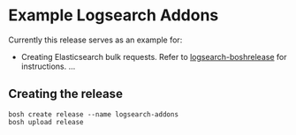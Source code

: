 # Example Logsearch Addons

Currently this release serves as an example for:
  * Creating Elasticsearch bulk requests. Refer to [logsearch-boshrelease](https://github.com/logsearch/logsearch-boshrelease/blob/develop/docs/bulk_api.md) for instructions.
...

## Creating the release

```
bosh create release --name logsearch-addons
bosh upload release
```

